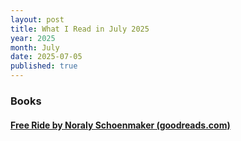 ```yaml
---
layout: post
title: What I Read in July 2025
year: 2025
month: July
date: 2025-07-05
published: true
---
```


### Books

#### [Free Ride by Noraly Schoenmaker (goodreads.com)](https://www.goodreads.com/book/show/220160281-free-ride)


